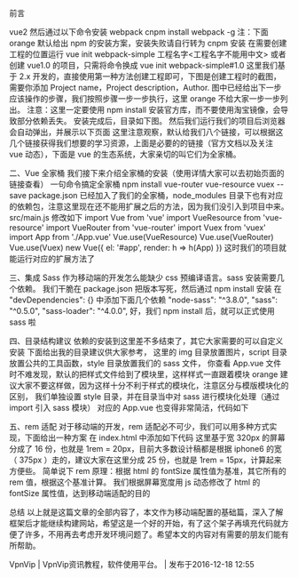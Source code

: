 前言

vue2 然后通过以下命令安装 webpack
cnpm install webpack -g
注：下面 orange 默认给出 npm 的安装方案，安装失败请自行转为 cnpm 安装 在需要创建工程的位置运行 vue init webpack-simple 工程名字<工程名字不能用中文> 或者创建 vue1.0 的项目，只需将命令换成 vue init webpack-simple#1.0 这里我们基于 2.x 开发的，直接使用第一种方法创建工程即可，下图是创建工程时的截图，需要你添加 Project name，Project description，Author. 图中已经给出下一步应该操作的步骤，我们按照步骤一步一步执行，这里 orange 不给大家一步一步列出。 注意：这里一定要使用 npm install 安装官方库，而不要使用淘宝镜像，会导致部分依赖丢失。 安装完成后，目录如下图。 然后我们运行我们的项目后浏览器会自动弹出，并展示以下页面 这里注意观察，默认给我们八个链接，可以根据这几个链接获得我们想要的学习资源，上面是必要的的链接（官方文档以及关注 vue 动态），下面是 vue 的生态系统，大家亲切的叫它们为全家桶。

二、Vue 全家桶 我们接下来介绍全家桶的安装（使用详情大家可以去初始页面的链接查看） 一句命令搞定全家桶 npm install vue-router vue-resource vuex --save package.json 已经加入了我们的全家桶，node_modules 目录下也有对应的依赖包，注意这里现在还不能用扩展之后的方法，因为我们没引入到项目中来。 src/main.js 修改如下 import Vue from 'vue' import VueResource from 'vue-resource' import VueRouter from 'vue-router' import Vuex from 'vuex' import App from './App.vue' Vue.use(VueResource) Vue.use(VueRouter) Vue.use(Vuex) new Vue({ el: '#app', render: h => h(App) }) 这时我们的项目就能运行对应的扩展方法了

三、集成 Sass 作为移动端的开发怎么能缺少 css 预编译语言。sass 安装需要几个依赖。 我们干脆在 package.json 把版本写死，然后通过 npm install 安装 在 "devDependencies": {} 中添加下面几个依赖 "node-sass": "^3.8.0", "sass": "^0.5.0", "sass-loader": "^4.0.0", 好，我们 npm install 后，就可以正式使用 sass 啦

四、目录结构建议 依赖的安装到这里差不多结束了，其它大家需要的可以自定义安装 下面给出我的目录建议供大家参考， 这里的 img 目录放置图片，script 目录放置公共的工具函数，style 目录放置我们的 sass 文件， 你查看 App.vue 文件时不难发现，默认的把样式文件给到了模块里，这样样式一直跟着模块 orange 建议大家不要这样做，因为这样十分不利于样式的模块化，注意区分与模版模块化的区别， 我们单独设置 style 目录，并在目录当中对 sass 进行模块化处理（通过 import 引入 sass 模块） 对应的 App.vue 也变得非常简洁，代码如下
<style lang="sass">
@import "/style/base.scss";
</style>

五、rem 适配 对于移动端的开发，rem 适配必不可少，我们可以用多种方式实现，下面给出一种方案 在 index.html 中添加如下代码 <script> let html = document.documentElement; window.rem = html.getBoundingClientRect().width / 16 ; html.style.fontSize = window.rem + 'px'; </script> 这里基于宽 320px 的屏幕分成了 16 份，也就是 1rem = 20px，目前大多数设计稿都是根据 iphone6 的宽（ 375px ）走的，建议大家在这里分成 25 份，也就是 1rem = 15px，计算起来方便些。 简单说下 rem 原理：根据 html 的 fontSize 属性值为基准，其它所有的 rem 值，根据这个基准计算。 我们根据屏幕宽度用 js 动态修改了 html 的 fontSize 属性值，达到移动端适配的目的

总结 以上就是这篇文章的全部内容了，本文作为移动端配置的基础篇，深入了解框架后才能继续构建网站，希望这是一个好的开始，有了这个架子再填充代码就方便了许多，不用再去考虑开发环境问题了。希望本文的内容对有需要的朋友们能有所帮助。

VpnVip | VpnVip资讯教程，软件使用平台。 | 发布于2016-12-18 12:55
